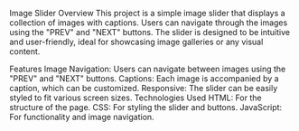 Image Slider
Overview
This project is a simple image slider that displays a collection of images with captions. Users can navigate through the images using the "PREV" and "NEXT" buttons. The slider is designed to be intuitive and user-friendly, ideal for showcasing image galleries or any visual content.

Features
Image Navigation: Users can navigate between images using the "PREV" and "NEXT" buttons.
Captions: Each image is accompanied by a caption, which can be customized.
Responsive: The slider can be easily styled to fit various screen sizes.
Technologies Used
HTML: For the structure of the page.
CSS: For styling the slider and buttons.
JavaScript: For functionality and image navigation.
